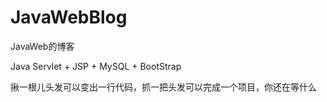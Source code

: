 # JavaWebBlog
JavaWeb的博客

Java Servlet + JSP + MySQL + BootStrap

揪一根儿头发可以变出一行代码，抓一把头发可以完成一个项目，你还在等什么
